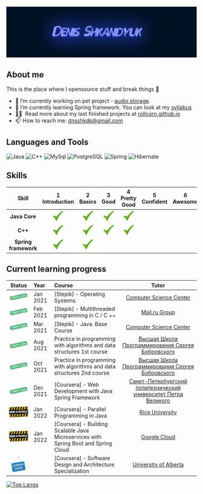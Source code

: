 <!--
**Rollcorn/Rollcorn** is a ✨ _special_ ✨ repository because its `README.md` (this file) appears on your GitHub profile.


- ⚡ Fun fact: ...
-->

![Header](https://github.com/Rollcorn/Rollcorn/blob/main/assets/scene.png)

## About me

This is the place where I opensource stuff and break things :rofl:

- 🔭 I’m currently working on pet project - [audio storage](https://github.com/Rollcorn/spring-project).
- 🌱 I’m currently learning Spring framework. You can look at my [syllabus](https://docs.google.com/spreadsheets/d/11FlKZ0HRSQCDVSGVtglLY5rEkbltWyGg5sHI2Axvxrc/edit#gid=0)
- 👨‍💻 &nbsp;Read more about my last finished projects at [rollcorn.github.io](https://rollcorn.github.io./)
- 📫 How to reach me: dnsshkdk@gmail.com

## Languages and Tools

![Java](https://img.shields.io/badge/-Java-090909?style=for-the-badge&logo=Java&logoColor=ff9129) 
![C++](https://img.shields.io/badge/-C++-090909?style=for-the-badge&logo=C%2b%2b&logoColor=36a8ff)
![MySql](https://img.shields.io/badge/-MySQL-090909?style=for-the-badge&logo=mysql&logoColor=white)
![PostgreSQL](https://img.shields.io/badge/-PostgreSQL-090909?style=for-the-badge&logo=PostgreSQL&logoColor=white)
![Spring](https://img.shields.io/badge/-Spring-090909?style=for-the-badge&logo=Spring&logoColor=36ff70)
![Hibernate](https://img.shields.io/badge/-Hibernate-090909?style=for-the-badge&logo=Hibernate&logoColor=ffca89)



## Skills

[done]: https://github.com/Rollcorn/Rollcorn/blob/main/assets/lildone.png "Done"


|               Skill              | 1<br>Introduction | 2<br>Basics   | 3<br>Good     | 4<br>Pretty Good | 5<br>Confident | 6<br>Awesome    |
|:--------------------------------:|:-----------------:|:-------------:|:-------------:|:----------------:|:--------------:|:---------------:|
|**Java Core**                     | ![done][done]|![done][done]|![done][done]|![done][done]|                |                 |
|**C++**                           | ![done][done]|![done][done]|![done][done]|![done][done]|                |                 |
|**Spring framework**              | ![done][done]|![done][done]|               |                  |                |                 |


## Current learning progress

[Completed]: https://github.com/Rollcorn/Rollcorn/blob/main/assets/lcompleted.png "Completed"
[In Progress]: https://github.com/Rollcorn/Rollcorn/blob/main/assets/lilinprogress.png "In Progress"
[Soon]: https://github.com/Rollcorn/Rollcorn/blob/main/assets/lcomingsoon.png "Soon"

|            Status           |   Year   | Course                                                          |                Tutor                        |
|:---------------------------:|:---------|:----------------------------------------------------------------|:-------------------------------------------:|
| ![Completed][Completed]| Jan 2021 | [Stepik] - Operating Systems        | [Сomputer Science Center](https://stepik.org/course/1780/info)                                   |
| ![Completed][Completed]| Feb 2021 | [Stepik] - Multithreaded programming in C / C ++                                  | [Mail.ru Group](https://stepik.org/course/149/info)                                   |
| ![Completed][Completed]| Mar 2021 | [Stepik] - Java. Base Course                                                       | [Сomputer Science Center](https://stepik.org/course/187/info)               |
| ![Completed][Completed]| Aug 2021 | Practice in programming with algorithms and data structures 1st course  | [Высшая Школа Программирования Сергея Бобровского](https://vk.com/lambda_brain)               |
| ![Completed][Completed]| Oct 2021 | Practice in programming with algorithms and data structures 2nd course  | [Высшая Школа Программирования Сергея Бобровского](https://vk.com/lambda_brain)   |
| ![Completed][Completed]| Dec 2021 | [Coursera] - Web Development with Java Spring Framework | [Санкт-Петербургский политехнический университет Петра Великого](https://www.coursera.org/learn/web-development-with-java-spring-framework/home/welcome)               |
| ![In Progress][In Progress] |   Jan 2022       | [Coursera] - Parallel Programming in Java | [Rice University](https://www.coursera.org/learn/parallel-programming-in-java/home/welcome)              |
| ![In Progress][In Progress] |   Jan 2022    | [Coursera] - Building Scalable Java Microservices with Spring Boot and Spring Cloud | [Google Cloud](https://www.coursera.org/learn/google-cloud-java-spring/home/welcome)               |[Certificate](https://coursera.org/share/1eb4d0ec0bca90cbd5c808a606521d12)
| ![Soon][Soon]               |          | [Coursera] - Software Design and Architecture Specialization | [University of Alberta](https://www.coursera.org/specializations/software-design-architecture)                       |


[//]: # (Reference links to courses)

[![Top Langs](https://github-readme-stats.vercel.app/api/top-langs/?username=rollcorn)](https://github.com/anuraghazra/github-readme-stats)
